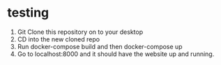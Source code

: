 # testing
1. Git Clone this repository on to your desktop
2. CD into the new cloned repo
3. Run docker-compose build and then docker-compose up
4. Go to localhost:8000 and it should have the website up and running.
